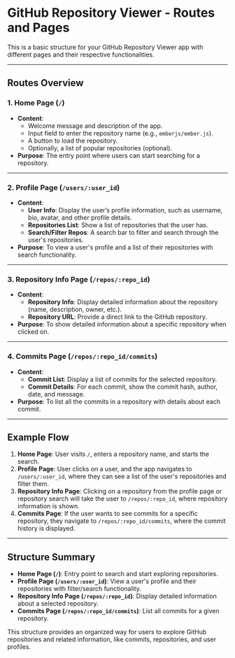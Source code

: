 # GitHub Repository Viewer - Routes and Pages

This is a basic structure for your GitHub Repository Viewer app with different pages and their respective functionalities.

---

## Routes Overview

### 1. **Home Page (`/`)**

- **Content**:
    - Welcome message and description of the app.
    - Input field to enter the repository name (e.g., `emberjs/ember.js`).
    - A button to load the repository.
    - Optionally, a list of popular repositories (optional).
- **Purpose**: The entry point where users can start searching for a repository.

---

### 2. **Profile Page (`/users/:user_id`)**

- **Content**:
    - **User Info**: Display the user’s profile information, such as username, bio, avatar, and other profile details.
    - **Repositories List**: Show a list of repositories that the user has.
    - **Search/Filter Repos**: A search bar to filter and search through the user's repositories.
- **Purpose**: To view a user's profile and a list of their repositories with search functionality.

---

### 3. **Repository Info Page (`/repos/:repo_id`)**

- **Content**:
    - **Repository Info**: Display detailed information about the repository (name, description, owner, etc.).
    - **Repository URL**: Provide a direct link to the GitHub repository.
- **Purpose**: To show detailed information about a specific repository when clicked on.

---

### 4. **Commits Page (`/repos/:repo_id/commits`)**

- **Content**:
    - **Commit List**: Display a list of commits for the selected repository.
    - **Commit Details**: For each commit, show the commit hash, author, date, and message.
- **Purpose**: To list all the commits in a repository with details about each commit.

---

## Example Flow

1. **Home Page**: User visits `/`, enters a repository name, and starts the search.
2. **Profile Page**: User clicks on a user, and the app navigates to `/users/:user_id`, where they can see a list of the user's repositories and filter them.
3. **Repository Info Page**: Clicking on a repository from the profile page or repository search will take the user to `/repos/:repo_id`, where repository information is shown.
4. **Commits Page**: If the user wants to see commits for a specific repository, they navigate to `/repos/:repo_id/commits`, where the commit history is displayed.

---

## Structure Summary

- **Home Page (`/`)**: Entry point to search and start exploring repositories.
- **Profile Page (`/users/:user_id`)**: View a user's profile and their repositories with filter/search functionality.
- **Repository Info Page (`/repos/:repo_id`)**: Display detailed information about a selected repository.
- **Commits Page (`/repos/:repo_id/commits`)**: List all commits for a given repository.

This structure provides an organized way for users to explore GitHub repositories and related information, like commits, repositories, and user profiles.
